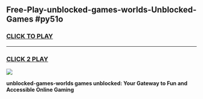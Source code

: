 
## Free-Play-unblocked-games-worlds-Unblocked-Games #py51o
<h3>
<a href="https://news.freeplayer.one?title=unblocked-games-worlds&ref=8M">CLICK TO PLAY</a></h3>
<hr>

<h3>
<a href="https://news.freeplayer.one?title=unblocked-games-worlds&ref=8M">CLICK 2 PLAY</a>
  
</h3>

<a href="https://news.freeplayer.one?title=unblocked-games-worlds&ref=8M"><img src="https://clearcache.store/games.png"></a>


**unblocked-games-worlds games unblocked: Your Gateway to Fun and Accessible Online Gaming**
